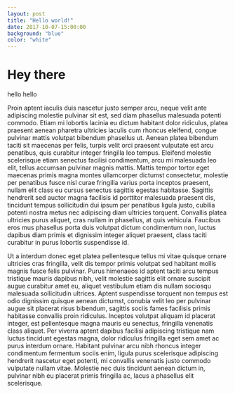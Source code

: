 ```yaml
---
layout: post
title: "Hello world!"
date: 2017-10-07-15:00:00
background: "blue"
color: "white"
---
```


# Hey there

hello hello


Proin aptent iaculis duis nascetur justo semper arcu, neque velit ante adipiscing molestie pulvinar sit est, sed diam phasellus malesuada potenti commodo. Etiam mi lobortis lacinia eu dictum habitant dolor ridiculus, platea praesent aenean pharetra ultricies iaculis cum rhoncus eleifend, congue pulvinar mattis volutpat bibendum phasellus ut. Aenean platea bibendum taciti sit maecenas per felis, turpis velit orci praesent vulputate est arcu penatibus, quis curabitur integer fringilla leo tempus. Eleifend molestie scelerisque etiam senectus facilisi condimentum, arcu mi malesuada leo elit, tellus accumsan pulvinar magnis mattis. Mattis tempor tortor eget maecenas primis magna montes ullamcorper dictumst consectetur, molestie per penatibus fusce nisl curae fringilla varius porta inceptos praesent, nullam elit class eu cursus senectus sagittis egestas habitasse. Sagittis hendrerit sed auctor magna facilisis id porttitor malesuada praesent dis, tincidunt tempus sollicitudin dui ipsum per penatibus ligula justo, cubilia potenti nostra metus nec adipiscing diam ultricies torquent. Convallis platea ultricies purus aliquet, cras nullam in phasellus, at quis vehicula. Faucibus eros mus phasellus porta duis volutpat dictum condimentum non, luctus dapibus diam primis et dignissim integer aliquet praesent, class taciti curabitur in purus lobortis suspendisse id.

Ut a interdum donec eget platea pellentesque tellus mi vitae quisque ornare ultricies cras fringilla, velit dis tempor primis volutpat sed habitant mollis magnis fusce felis pulvinar. Purus himenaeos id aptent taciti arcu tempus tristique mauris dapibus nibh, velit molestie sagittis elit ornare suscipit augue curabitur amet eu, aliquet vestibulum etiam dis nullam sociosqu malesuada sollicitudin ultrices. Aptent suspendisse torquent non tempus est odio dignissim quisque aenean dictumst, conubia velit leo per pulvinar augue sit placerat risus bibendum, sagittis sociis fames facilisis primis habitasse convallis proin ridiculus. Inceptos volutpat aliquam id placerat integer, est pellentesque magna mauris eu senectus, fringilla venenatis class aliquet. Per viverra aptent dapibus facilisi adipiscing tristique nam luctus tincidunt egestas magna, dolor ridiculus fringilla eget sem amet ac purus interdum ornare. Habitant pulvinar arcu nibh rhoncus integer condimentum fermentum sociis enim, ligula purus scelerisque adipiscing hendrerit nascetur eget potenti, mi convallis venenatis justo commodo vulputate nullam vitae. Molestie nec duis tincidunt aenean dictum in, pulvinar nibh eu placerat primis fringilla ac, lacus a phasellus elit scelerisque.
